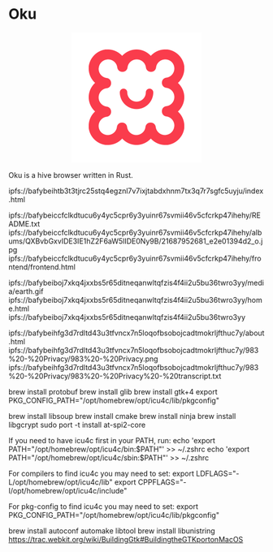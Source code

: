 # Oku

<a href="https://Dirout.github.io/oku">
<p align="center">
<img src="https://raw.githubusercontent.com/Dirout/oku/master/branding/logo.svg" width="256" height="256">
</p>
</a>

Oku is a hive browser written in Rust.

ipfs://bafybeihtb3t3tjrc25stq4egznl7v7ixjtabdxhnm7tx3q7r7sgfc5uyju/index.html

ipfs://bafybeiccfclkdtucu6y4yc5cpr6y3yuinr67svmii46v5cfcrkp47ihehy/README.txt
ipfs://bafybeiccfclkdtucu6y4yc5cpr6y3yuinr67svmii46v5cfcrkp47ihehy/albums/QXBvbGxvIDE3IE1hZ2F6aW5lIDE0Ny9B/21687952681_e2e01394d2_o.jpg
ipfs://bafybeiccfclkdtucu6y4yc5cpr6y3yuinr67svmii46v5cfcrkp47ihehy/frontend/frontend.html

ipfs://bafybeiboj7xkq4jxxbs5r65ditneqanwltqfzis4f4ii2u5bu36twro3yy/media/earth.gif
ipfs://bafybeiboj7xkq4jxxbs5r65ditneqanwltqfzis4f4ii2u5bu36twro3yy/home.html
ipfs://bafybeiboj7xkq4jxxbs5r65ditneqanwltqfzis4f4ii2u5bu36twro3yy

ipfs://bafybeihfg3d7rdltd43u3tfvncx7n5loqofbsobojcadtmokrljfthuc7y/about.html
ipfs://bafybeihfg3d7rdltd43u3tfvncx7n5loqofbsobojcadtmokrljfthuc7y/983%20-%20Privacy/983%20-%20Privacy.png
ipfs://bafybeihfg3d7rdltd43u3tfvncx7n5loqofbsobojcadtmokrljfthuc7y/983%20-%20Privacy/983%20-%20Privacy%20-%20transcript.txt

brew install protobuf
brew install glib
brew install gtk+4
export PKG_CONFIG_PATH="/opt/homebrew/opt/icu4c/lib/pkgconfig"

brew install libsoup
brew install cmake
brew install ninja
brew install libgcrypt
sudo port -t install at-spi2-core

If you need to have icu4c first in your PATH, run:
  echo 'export PATH="/opt/homebrew/opt/icu4c/bin:$PATH"' >> ~/.zshrc
  echo 'export PATH="/opt/homebrew/opt/icu4c/sbin:$PATH"' >> ~/.zshrc

For compilers to find icu4c you may need to set:
  export LDFLAGS="-L/opt/homebrew/opt/icu4c/lib"
  export CPPFLAGS="-I/opt/homebrew/opt/icu4c/include"

For pkg-config to find icu4c you may need to set:
  export PKG_CONFIG_PATH="/opt/homebrew/opt/icu4c/lib/pkgconfig"

brew install autoconf automake libtool
brew install libunistring
https://trac.webkit.org/wiki/BuildingGtk#BuildingtheGTKportonMacOS